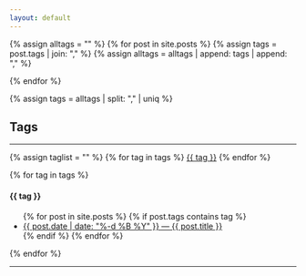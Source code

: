 ```yaml
---
layout: default
---
```


{% assign alltags = "" %}
{% for post in site.posts %}
    {% assign tags = post.tags | join: "," %}
    {% assign alltags = alltags | append: tags | append: "," %}

{% endfor %}

{% assign tags = alltags | split: "," | uniq %}

## Tags
---
<p>
{% assign taglist = "" %}
{% for tag in tags %}
    <!-- <a href="#{{ tag }}" onclick="myFunction();return false;">{{ tag }}</a>  -->
    <a href="#" onclick="myFunction('tag_{{ tag }}');return false;">{{ tag }}</a> 
{% endfor %}
</p>


{% for tag in tags %}
<div id="tag_{{ tag }}" class="tag">

#### {{ tag }}

<ul>
    {% for post in site.posts %}
        {% if post.tags contains tag %}
            <li><a href="{{ site.url }}{{ post.url }}">
                {{ post.date | date: "%-d %B %Y" }} &mdash;
                {{ post.title }}</a></li>
        {% endif %}
    {% endfor %}
</ul>
</div>
{% endfor %}

---